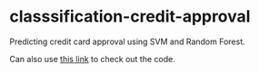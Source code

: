 # classsification-credit-approval
 Predicting credit card approval using SVM and Random Forest.

 Can also use <a href='https://nbviewer.org/github/rchiedev/classsification-credit-approval/blob/main/classification-credit-approval.ipynb'>this link<a/> to check out the code.
